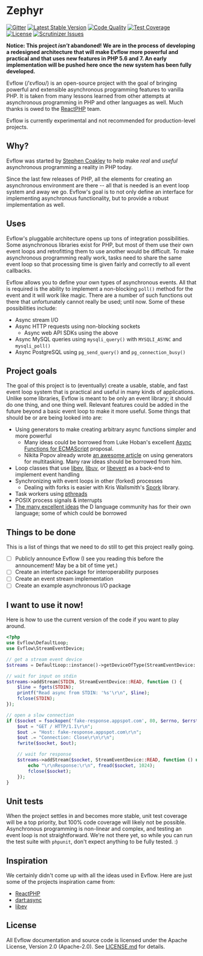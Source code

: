 # Zephyr

[![Gitter](https://badges.gitter.im/Join%20Chat.svg)](https://gitter.im/evflow/evflow?utm_source=badge&utm_medium=badge&utm_campaign=pr-badge&utm_content=badge)
[![Latest Stable Version](http://img.shields.io/packagist/v/evflow/evflow.svg?style=flat)](https://packagist.org/packages/evflow/evflow)
[![Code Quality](https://img.shields.io/scrutinizer/g/evflow/evflow.svg?style=flat)](https://scrutinizer-ci.com/g/evflow/evflow/?branch=master)
[![Test Coverage](https://img.shields.io/scrutinizer/coverage/g/evflow/evflow.svg?style=flat)](https://scrutinizer-ci.com/g/evflow/evflow/?branch=master)
[![License](http://img.shields.io/badge/license-Apache--2.0-b57edc.svg?style=flat)](http://www.apache.org/licenses/LICENSE-2.0)
[![Scrutinizer Issues](http://img.shields.io/badge/scrutinizer-issues-blue.svg?style=flat)](https://scrutinizer-ci.com/g/evflow/evflow/issues/master)

**Notice: This project *isn't* abandoned! We are in the process of developing a redesigned architecture that will make Evflow more powerful and practical and that uses new features in PHP 5.6 and 7. An early implementation will be pushed here once the new system has been fully developed.**

Evflow (/ˈɛvfloʊ/) is an open-source project with the goal of bringing powerful and extensible asynchronous programming features to vanilla PHP. It is taken from many lessons learned from other attempts at asynchronous programming in PHP and other languages as well. Much thanks is owed to the [ReactPHP](http://reactphp.org) team.

Evflow is currently experimental and not recommended for production-level projects.

## Why?
Evflow was started by [Stephen Coakley](http://github.com/coderstephen) to help make *real* and *useful* asynchronous programming a reality in PHP today.

Since the last few releases of PHP, all the elements for creating an asynchronous environment are there -- all that is needed is an event loop system and away we go. Evflow's goal is to not only define an interface for implementing asynchronous functionality, but to provide a robust implementation as well.

## Uses
Evflow's pluggable architecture opens up tons of integration possibilities. Some asynchronous libraries exist for PHP, but most of them use their own event loops and retrofitting them to use another would be difficult. To make asynchronous programming really work, tasks need to share the same event loop so that processing time is given fairly and correctly to all event callbacks.

Evflow allows you to define your own types of asynchronous events. All that is required is the ability to implement a non-blocking `poll()` method for the event and it will work like magic. There are a number of such functions out there that unfortunately cannot really be used; until now. Some of these possibilities include:

- Async stream I/O
- Async HTTP requests using non-blocking sockets
    + Async web API SDKs using the above
- Async MySQL queries using `mysqli_query()` with `MYSQLI_ASYNC` and `mysqli_poll()`
- Async PostgreSQL using `pg_send_query()` and `pg_connection_busy()`

## Project goals
The goal of this project is to (eventually) create a usable, stable, and fast event loop system that is practical and useful in many kinds of applications. Unlike some libraries, Evflow is meant to be only an event library; it should do one thing, and one thing well. Relevant features could be added in the future beyond a basic event loop to make it more useful. Some things that should be or are being looked into are:

- Using generators to make creating arbitrary async functions simpler and more powerful
    + Many ideas could be borrowed from Luke Hoban's excellent [Async Functions for ECMAScript](http://github.com/lukehoban/ecmascript-asyncawait) proposal.
    + Nikita Popov already wrote [an awesome article](http://nikic.github.io/2012/12/22/Cooperative-multitasking-using-coroutines-in-PHP.html) on using generators for multitasking. Many raw ideas should be borrowed from him.
- Loop classes that use [libev](http://libev.schmorp.de), [libuv](https://github.com/joyent/libuv), or [libevent](http://libevent.org) as a back-end to implement event handling
- Synchronizing with event loops in other (forked) processes
    + Dealing with forks is easier with Kris Wallsmith's [Spork](https://github.com/kriswallsmith/spork) library.
- Task workers using [pthreads](http://pthreads.org)
- POSIX process signals & interrupts
- [The many excellent ideas](http://wiki.dlang.org/Event_system) the D language community has for their own language; some of which could be borrowed

## Things to be done
This is a list of things that we need to do still to get this project really going.

- [ ] Publicly announce Evflow (I see you reading this before the announcement! May be a bit of time yet.)
- [ ] Create an interface package for interoperability purposes
- [ ] Create an event stream implementation
- [ ] Create an example asynchronous I/O package

## I want to use it now!
Here is how to use the current version of the code if you want to play around.

```php
<?php
use Evflow\DefaultLoop;
use Evflow\StreamEventDevice;

// get a stream event device
$streams = DefaultLoop::instance()->getDeviceOfType(StreamEventDevice::class);

// wait for input on stdin
$streams->addStream(STDIN, StreamEventDevice::READ, function () {
    $line = fgets(STDIN);
    printf("Read async from STDIN: '%s'\r\n", $line);
    fclose(STDIN);
});

// open a slow connection
if ($socket = fsockopen('fake-response.appspot.com', 80, $errno, $errstr, 30)) {
    $out = "GET / HTTP/1.1\r\n";
    $out .= "Host: fake-response.appspot.com\r\n";
    $out .= "Connection: Close\r\n\r\n";
    fwrite($socket, $out);

    // wait for response
    $streams->addStream($socket, StreamEventDevice::READ, function () use ($socket) {
        echo "\r\nResponse:\r\n", fread($socket, 1024);
        fclose($socket);
    });
}
```

## Unit tests
When the project settles in and becomes more stable, unit test coverage will be a top priority, but 100% code coverage will likely not be possible. Asynchronous programming is non-linear and complex, and testing an event loop is not straightforward. We're not there yet, so while you can run the test suite with `phpunit`, don't expect anything to be fully tested. :)

## Inspiration
We certainly didn't come up with all the ideas used in Evflow. Here are just some of the projects inspiration came from:

- [ReactPHP](http://reactphp.org)
- [dart:async](https://www.dartlang.org)
- [libev](http://libev.schmorp.de)

## License
All Evflow documentation and source code is licensed under the Apache License, Version 2.0 (Apache-2.0). See [LICENSE.md](LICENSE.md) for details.
